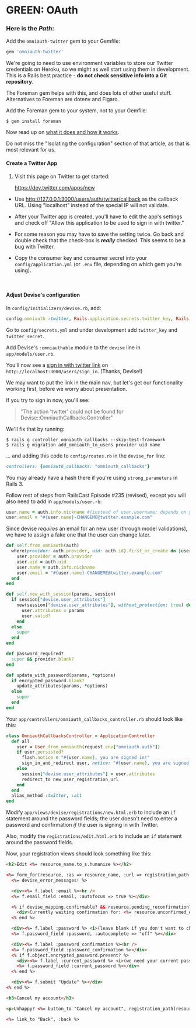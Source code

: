 # GREEN: OAuth

### Here is the *Path*:


Add the `omniauth-twitter` gem to your Gemfile:

```ruby
gem 'omniauth-twitter'
```

We're going to need to use environment variables to store our Twitter credentials on Heroku, so we might as well start using them in development. This is a Rails best practice - **do not check sensitive info into a Git repository**.

The Foreman gem helps with this, and does lots of other useful stuff. Alternatives to Foreman are dotenv and Figaro.

Add the Foreman gem to your system, not to your Gemfile:

    $ gem install foreman

Now read up on [what it does and how it works](http://mauricio.github.io/2014/02/09/foreman-and-environment-variables.html).

Do not miss the "Isolating the configuration" section of that article, as that is most relevant for us.


#### Create a Twitter App

1. Visit this page on Twitter to get started:

    https://dev.twitter.com/apps/new

- Use http://127.0.0.1:3000/users/auth/twitter/callback as the callback URL. Using "localhost" instead of the special IP will not validate.

- After your Twitter app is created, you'll have to edit the app's settings and check off "Allow this application to be used to sign in with twitter."

- For some reason you may have to save the setting twice. Go back and double check that the check-box is ***really*** checked. This seems to be a bug with Twitter.

- Copy the consumer key and consumer secret into your `config/application.yml` (or `.env` file, depending on which gem you're using).

<br />

#### Adjust Devise's configuration

In `config/initializers/devise.rb`, add:

```ruby
config.omniauth :twitter, Rails.application.secrets.twitter_key, Rails.application.secrets.twitter_secret
```

Go to `config/secrets.yml` and under development add `twitter_key` and `twitter_secret`.

Add Devise's `:omniauthable` module to the `devise` line in `app/models/user.rb`.

You'll now see a <u>sign in with twitter link</u> on `http://localhost:3000/users/sign_in`. (Thanks, Devise!)

We may want to put the link in the main nav, but let's get our functionality working first, before we worry about presentation.

If you try to sign in now, you'll see:

  > "The action 'twitter' could not be found for Devise::OmniauthCallbacksController"

We'll fix that by running:

    $ rails g controller omniauth_callbacks --skip-test-framework
    $ rails g migration add_omniauth_to_users provider uid name


... and adding this code to `config/routes.rb` in the `devise_for` line:

```ruby
controllers: {omniauth_callbacks: "omniauth_callbacks"}
```

You may already have a hash there if you're using `strong_parameters` in Rails 3.

Follow rest of steps from RailsCast Episode #235 (revised), except you will also need to add in `app/models/user.rb`:

```ruby
user.name = auth.info.nickname #(instead of user.username; depends on your app)
user.email = "#{user.name}-CHANGEME@twitter.example.com"
```

Since devise *requires* an email for an new user (through model validations), we have to assign a fake one that the user can change later.

```ruby
def self.from_omniauth(auth)
  where(provider: auth.provider, uid: auth.id).first_or_create do |user|
    user.provider = auth.provider
    user.uid = auth.uid
    user.name = auth.info.nickname
    user.email = "#{user.name}-CHANGEME@twitter.example.com"
  end
end

def self.new_with_session(params, session)
  if session["devise.user_attributes"]
    new(session["devise.user_attributes"], without_protection: true) do |user|
      user.attributes = params
      user.valid?
    end
  else
    super
  end
end

def password_required?
  super && provider.blank?
end

def update_with_password(params, *options)
  if encrypted_password.blank?
    update_attributes(params, *options)
  else
    super
  end
end
```

Your `app/controllers/omniauth_callbacks_controller.rb` should look like this:

```ruby
class OmniauthCallbacksController < ApplicationController
  def all
    user = User.from_omniauth(request.env["omniauth.auth"])
    if user.persisted?
      flash.notice = "#{user.name}, you are signed in!"
      sign_in_and_redirect user, notice: "#{user.name}, you are signed in!"
    else
      session["devise.user_attributes"] = user.attributes
      redirect_to new_user_registration_url
    end
  end
  alias_method :twitter, :all
end
```

Modify `app/views/devise/registrations/new.html.erb` to include an `if` statement around the password fields; the user doesn't need to enter a password and confirmation *if* the user is signing in with Twitter.

Also, modify the `registrations/edit.html.erb` to include an `if` statement around the password fields.

Now, your registration views should look something like this:

```html
<h2>Edit <%= resource_name.to_s.humanize %></h2>

<%= form_for(resource, :as => resource_name, :url => registration_path(resource_name), :html => { :method => :put }) do |f| %>
  <%= devise_error_messages! %>

  <div><%= f.label :email %><br />
  <%= f.email_field :email, :autofocus => true %></div>

  <% if devise_mapping.confirmable? && resource.pending_reconfirmation? %>
    <div>Currently waiting confirmation for: <%= resource.unconfirmed_email %></div>
  <% end %>

  <div><%= f.label :password %> <i>(leave blank if you don't want to change it)</i><br />
  <%= f.password_field :password, :autocomplete => "off" %></div>

  <div><%= f.label :password_confirmation %><br />
  <%= f.password_field :password_confirmation %></div>
  <% if f.object.encrypted_password.present? %>
    <div><%= f.label :current_password %> <i>(we need your current password to confirm your changes)</i><br />
    <%= f.password_field :current_password %></div>
  <% end %>

  <div><%= f.submit "Update" %></div>
<% end %>

<h3>Cancel my account</h3>

<p>Unhappy? <%= button_to "Cancel my account", registration_path(resource_name), :data => { :confirm => "Are you sure?" }, :method => :delete %></p>

<%= link_to "Back", :back %>
```

